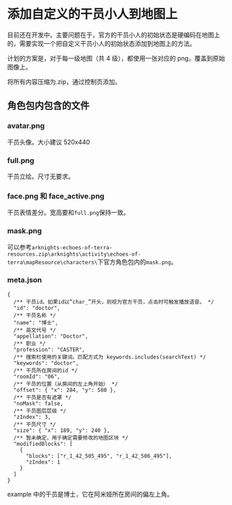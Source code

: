 # 添加自定义的干员小人到地图上

目前还在开发中。主要问题在于，官方的干员小人的初始状态是硬编码在地图上的，需要实现一个把自定义干员小人的初始状态添加到地图上的方法。

计划的方案是，对于每一级地图（共 4 级），都使用一张对应的 png，覆盖到原始图像上。

将所有内容压缩为.zip，通过控制页添加。

## 角色包内包含的文件

### avatar.png

干员头像。大小建议 520x440

### full.png

干员立绘。尺寸无要求。

### face.png 和 face_active.png

干员表情差分。宽高要和`full.png`保持一致。

### mask.png

可以参考`arknights-echoes-of-terra-resources.zip\arknights\activity\echoes-of-terra\mapResource\characters\`下官方角色包内的`mask.png`。

### meta.json

```jsonc
{
  /** 干员id。如果id以“char_”开头，则视为官方干员，点击时可触发播放语音。 */
  "id": "doctor",
  /** 干员名称 */
  "name": "博士",
  /** 英文代号 */
  "appellation": "Doctor",
  /** 职业 */
  "profession": "CASTER",
  /** 搜索栏使用的关键词。匹配方式为 keywords.includes(searchText) */
  "keywords": "doctor",
  /** 干员所在房间的id */
  "roomId": "06",
  /** 干员的位置（从房间的左上角开始） */
  "offset": { "x": 284, "y": 580 },
  /** 干员是否有遮罩 */
  "noMask": false,
  /** 干员图层层级 */
  "zIndex": 3,
  /** 干员尺寸 */
  "size": { "x": 189, "y": 240 },
  /** 暂未确定，用于确定需要修改的地图区块 */
  "modifiedBlocks": [
    {
      "blocks": ["r_1_42_505_495", "r_1_42_506_495"],
      "zIndex": 1
    }
  ]
}
```

example 中的干员是博士，它在阿米娅所在房间的偏左上角。
